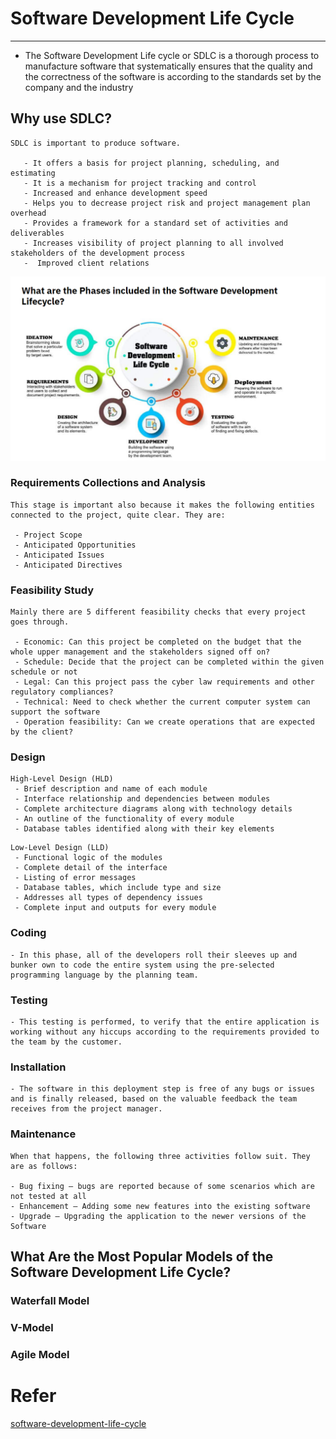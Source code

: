 # Software Development Life Cycle
------------------------

- The Software Development Life cycle or SDLC is a thorough process to manufacture software that systematically ensures that the quality and the correctness of the software is according to the standards set by the company and the industry


## Why use SDLC?
 ```
 SDLC is important to produce software.

    - It offers a basis for project planning, scheduling, and estimating
    - It is a mechanism for project tracking and control
    - Increased and enhance development speed
    - Helps you to decrease project risk and project management plan overhead
    - Provides a framework for a standard set of activities and deliverables
    - Increases visibility of project planning to all involved stakeholders of the development process
    -  Improved client relations
 ```

 ![SDLC](https://github.com/harrynguyen1993/note/blob/main/images/sdlc.PNG) 

### Requirements Collections and Analysis
```
This stage is important also because it makes the following entities connected to the project, quite clear. They are:

 - Project Scope
 - Anticipated Opportunities
 - Anticipated Issues
 - Anticipated Directives
```

### Feasibility Study

```
Mainly there are 5 different feasibility checks that every project goes through.

 - Economic: Can this project be completed on the budget that the whole upper management and the stakeholders signed off on?
 - Schedule: Decide that the project can be completed within the given schedule or not
 - Legal: Can this project pass the cyber law requirements and other regulatory compliances?
 - Technical: Need to check whether the current computer system can support the software
 - Operation feasibility: Can we create operations that are expected by the client?
```
### Design

```
High-Level Design (HLD)
 - Brief description and name of each module
 - Interface relationship and dependencies between modules
 - Complete architecture diagrams along with technology details
 - An outline of the functionality of every module
 - Database tables identified along with their key elements
```
```
Low-Level Design (LLD)
 - Functional logic of the modules
 - Complete detail of the interface
 - Listing of error messages
 - Database tables, which include type and size
 - Addresses all types of dependency issues
 - Complete input and outputs for every module
```

### Coding
```
- In this phase, all of the developers roll their sleeves up and bunker own to code the entire system using the pre-selected programming language by the planning team.
```
### Testing
```
- This testing is performed, to verify that the entire application is working without any hiccups according to the requirements provided to the team by the customer.
```

### Installation
```
- The software in this deployment step is free of any bugs or issues and is finally released, based on the valuable feedback the team receives from the project manager.
```

### Maintenance
```
When that happens, the following three activities follow suit. They are as follows:

- Bug fixing – bugs are reported because of some scenarios which are not tested at all
- Enhancement – Adding some new features into the existing software
- Upgrade – Upgrading the application to the newer versions of the Software
```
## What Are the Most Popular Models of the Software Development Life Cycle?

### Waterfall Model
### V-Model
### Agile Model

# Refer

 [software-development-life-cycle ](https://www.ntaskmanager.com/blog/software-development-life-cycle-sdlc/)
